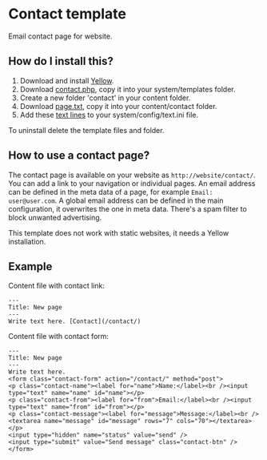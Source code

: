 Contact template
================

Email contact page for website.

How do I install this?
----------------------
1. Download and install [Yellow](https://github.com/markseu/yellowcms/).  
2. Download [contact.php](contact.php?raw=true), copy it into your system/templates folder.  
3. Create a new folder 'contact' in your content folder.
4. Download [page.txt](page.txt?raw=true), copy it into your content/contact folder.
5. Add these [text lines](text.ini?raw=true) to your system/config/text.ini file.

To uninstall delete the template files and folder.

How to use a contact page?
--------------------------
The contact page is available on your website as `http://website/contact/`. You can add a link to your navigation or individual pages. An email address can be defined in the meta data of a page, for example `Email: user@user.com`. A global email address can be defined in the main configuration, it overwrites the one in meta data. There's a spam filter to block unwanted advertising.

This template does not work with static websites, it needs a Yellow installation.

Example
-------
Content file with contact link:

    ---
    Title: New page
    ---
    Write text here. [Contact](/contact/)

Content file with contact form:

    ---
    Title: New page
    ---
    Write text here.
    <form class="contact-form" action="/contact/" method="post">
    <p class="contact-name"><label for="name">Name:</label><br /><input type="text" name="name" id="name"></p>
    <p class="contact-from"><label for="from">Email:</label><br /><input type="text" name="from" id="from"></p>
    <p class="contact-message"><label for="message">Message:</label><br />
    <textarea name="message" id="message" rows="7" cols="70"></textarea></p>
    <input type="hidden" name="status" value="send" />
    <input type="submit" value="Send message" class="contact-btn" />
    </form>
